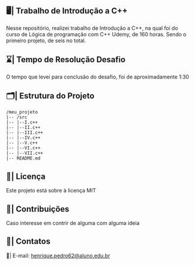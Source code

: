 ## 🖥️| Trabalho de Introdução a C++
   
  Nesse repositório, realizei trabalho de Introdução a C++, na qual foi do curso de Lógica de programação com C++ Udemy, de 160 horas. Sendo o primeiro projeto, de seis no total.
 
## ⌛| Tempo de Resolução Desafio  

 O tempo que levei para conclusão do desafio, foi de aproximadamente 1:30   
   
## 🗂️| Estrutura do Projeto         
    
   ```          
/meu_projeto          
|-- /src      
|-- |--I.c++                            
|-- |--II.c++                           
|-- |--III.c++                  
|-- |--IV.c++        
|-- |--V.c++   
|-- |--VI.c++ 
|-- |--VII.c++
|-- README.md

   ``` 

## 📑| Licença 

Este projeto está sobre à licença MIT

## 👥| Contribuições  

   Caso interesse em contrir de alguma com alguma ideia

## 📩| Contatos

  📧| E-mail: henrique.pedro62@aluno.edu.br 


   
